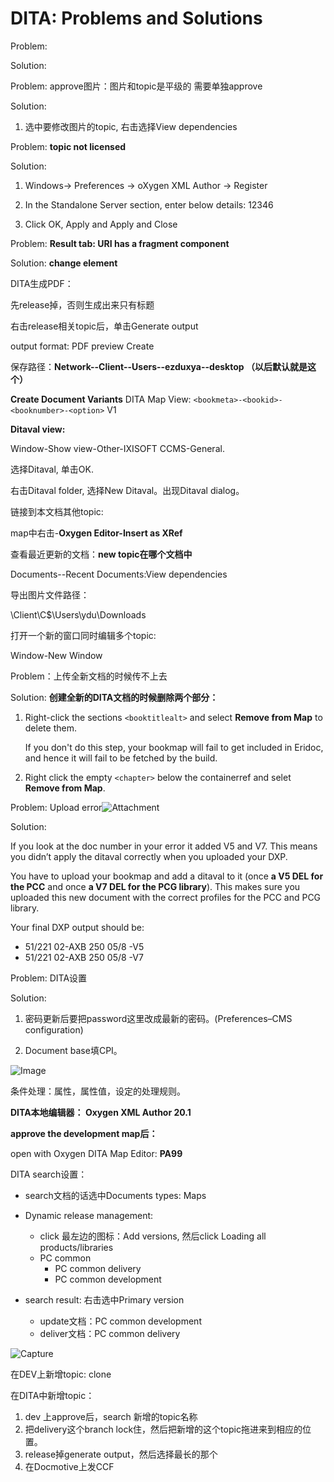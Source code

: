 # DITA: Problems and Solutions

Problem:

Solution:



Problem: approve图片：图片和topic是平级的  需要单独approve

Solution:

1. 选中要修改图片的topic, 右击选择View dependencies  



Problem: **topic not licensed** 

Solution:

1. Windows-> Preferences -> oXygen XML Author -> Register

2. In the Standalone Server section, enter below details: 12346

3. Click OK, Apply and Apply and Close



Problem: **Result tab: URI has a fragment component** 

Solution: **change element**



DITA生成PDF：

先release掉，否则生成出来只有标题

右击release相关topic后，单击Generate output 

output format: PDF preview  Create

保存路径：**Network--Client--Users--ezduxya--desktop （以后默认就是这个）**





**Create Document Variants** 
DITA Map View: `<bookmeta>-<bookid>-<booknumber>-<option>` V1



**Ditaval view:** 

Window-Show view-Other-IXISOFT CCMS-General. 

选择Ditaval, 单击OK. 

右击Ditaval folder, 选择New Ditaval。出现Ditaval dialog。



链接到本文档其他topic: 

map中右击-**Oxygen Editor-Insert as XRef**



查看最近更新的文档：**new topic在哪个文档中**

Documents--Recent Documents:View dependencies



导出图片文件路径：

\\Client\C$\Users\ydu\Downloads



打开一个新的窗口同时编辑多个topic:

Window-New Window



Problem：上传全新文档的时候传不上去

Solution: **创建全新的DITA文档的时候删除两个部分：**

1. Right-click the sections `<booktitlealt>` and select **Remove from Map** to delete them.

   If you don't do this step, your bookmap will fail to get included in Eridoc, and hence it will fail to be fetched by the build.

2. Right click the empty `<chapter>` below the containerref and selet **Remove from Map**.



Problem: Upload error![Attachment](https://i.loli.net/2021/08/05/5kAZeXgyEJCfGF4.png)

Solution: 

If you look at the doc number in your error it added V5 and V7. This means you didn’t apply the ditaval correctly when you uploaded your DXP. 

You have to upload your bookmap and add a ditaval to it (once **a V5  DEL for the PCC** and once **a V7 DEL for the PCG library**). This makes sure you uploaded this new document with the correct profiles for the PCC and PCG library. 

Your final DXP output should be: 

- 51/221 02-AXB 250 05/8 -V5 
- 51/221 02-AXB 250 05/8 -V7



Problem: DITA设置

Solution: 

1. 密码更新后要把password这里改成最新的密码。(Preferences–CMS configuration)

2. Document base填CPI。

![Image](https://i.loli.net/2021/08/05/ASPOd7C1R8JihFL.jpg)



条件处理：属性，属性值，设定的处理规则。



**DITA本地编辑器： Oxygen XML Author 20.1**



**approve the development map后：**

open with Oxygen DITA Map Editor: **PA99**





DITA search设置：

- search文档的话选中Documents types: Maps
- Dynamic release management: 
  - click 最左边的图标：Add versions, 然后click Loading all products/libraries
  - PC common
    - PC common delivery
    - PC common development

- search result: 右击选中Primary version
  - update文档：PC common development
  - deliver文档：PC common delivery



![Capture](https://i.loli.net/2021/08/05/sFg5392P48LvCr6.png)



在DEV上新增topic: clone 

在DITA中新增topic：

1. dev 上approve后，search 新增的topic名称
2. 把delivery这个branch lock住，然后把新增的这个topic拖进来到相应的位置。
3. release掉generate output，然后选择最长的那个
4. 在Docmotive上发CCF
